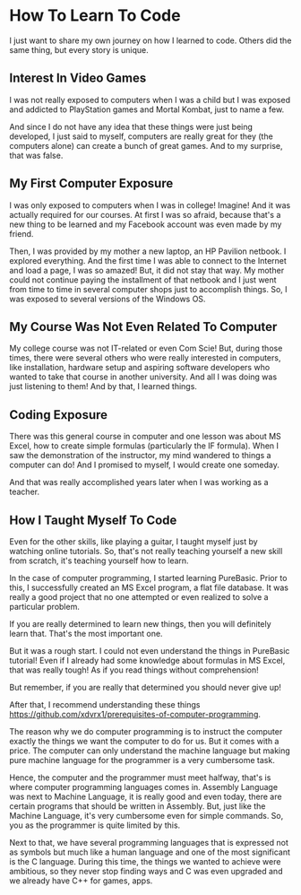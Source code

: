 # How To Learn To Code
I just want to share my own journey on how I learned to code.
Others did the same thing, but every story is unique.

## Interest In Video Games
I was not really exposed to computers when I was a child but
I was exposed and addicted to PlayStation games 
and Mortal Kombat, just to name a few. 

And since I
do not have any idea that these things were just being
developed, I just said to myself, computers are really great
for they (the computers alone) can create a bunch of great games.
And to my surprise, that was false.

## My First Computer Exposure
I was only exposed to computers when I was in college! Imagine!
And it was actually required for our courses. At first I was
so afraid, because that's a new thing to be learned and
my Facebook account was even made by my friend.

Then, I was provided by my mother a new laptop, an HP Pavilion netbook.
I explored everything. And the first time I was able to connect 
to the Internet and load a page, I was so amazed! But, it did not stay
that way. My mother could not continue paying the installment of
that netbook and I just went from time to time in several computer
shops just to accomplish things. So, I was exposed to several versions
of the Windows OS.

## My Course Was Not Even Related To Computer
My college course was not IT-related or even Com Scie! But,
during those times, there were several others who were really interested
in computers, like installation, hardware setup and aspiring software
developers who wanted to take that course in another university. And all
I was doing was just listening to them! And by that, I learned things.

## Coding Exposure
There was this general course in computer and one lesson was about MS Excel,
how to create simple formulas (particularly the IF formula). 
When I saw the demonstration of the instructor,
my mind wandered to things a computer can do! And I promised to myself, I would create
one someday.

And that was really accomplished years later when I was working as a teacher.

## How I Taught Myself To Code
Even for the other skills, like playing a guitar, I taught myself just by
watching online tutorials. So, that's not really teaching yourself a new skill
from scratch, it's teaching yourself how to learn.

In the case of computer programming, I started learning
PureBasic. Prior to this, I successfully created an MS Excel program, a flat
file database. It was really a good project that no one attempted or even
realized to solve a particular problem.

If you are really determined to learn new things, then you will definitely learn that.
That's the most important one.

But it was a rough start. I could not even understand the things in PureBasic tutorial!
Even if I already had some knowledge about formulas in MS Excel, that was really
tough! As if you read things without comprehension!

But remember, if you are really that determined you should never give up!

After that, I recommend understanding these things 
<https://github.com/xdvrx1/prerequisites-of-computer-programming>.

The reason why we do computer programming is to instruct the computer
exactly the things we want the computer to do for us. But it comes with a price.
The computer can only understand the machine language but making pure
machine language for the programmer is a very cumbersome task.

Hence, the computer and the programmer must meet halfway, that's is where
computer programming languages comes in. Assembly Language was next to Machine Language,
it is really good and even today, there are certain programs that should be written in Assembly.
But, just like the Machine Language, it's very cumbersome even for simple commands. So,
you as the programmer is quite limited by this.

Next to that, we have several programming languages that is expressed not as symbols but
much like a human language and one of the most significant is the C language. During
this time, the things we wanted to achieve were ambitious, so they never stop finding ways
and C was even upgraded and we already have C++ for games, apps. 


